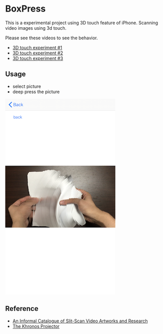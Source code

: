 # BoxPress

This is a experimental project using 3D touch feature of iPhone.
Scanning video images using 3d touch.

Please see these videos to see the behavior.

- [3D touch experiment #1](https://www.youtube.com/watch?v=VpdZ49zY4yA)
- [3D touch experiment #2](https://www.youtube.com/watch?v=rliPUZSN6_o&t=24s)
- [3D touch experiment #3](https://www.youtube.com/watch?v=4C-AtnNLedQ)

## Usage
- select picture
- deep press the picture

![](./Sample.png)



## Reference

- [An Informal Catalogue of Slit-Scan Video Artworks and Research](http://www.flong.com/texts/lists/slit_scan/)
- [The Khronos Projector](http://www.k2.t.u-tokyo.ac.jp/perception/KhronosProjector/index-e.html)
